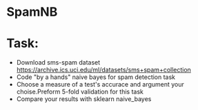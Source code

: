# SpamNB
# Task:
- Download sms-spam dataset https://archive.ics.uci.edu/ml/datasets/sms+spam+collection
- Code "by a hands" naive bayes for spam detection task
- Choose a measure of a test's accurace and argument your choise.Preform 5-fold validation for this task
- Compare your results with sklearn naive_bayes
